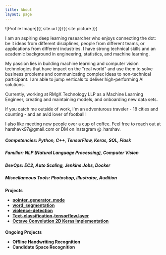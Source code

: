 ```yaml
---
title: About
layout: page
---
```

![Profile Image]({{ site.url }}/{{ site.picture }})

<p>I am an aspiring deep learning researcher who enjoys connecting the dot: be it ideas from different disciplines, people from different teams, or applications from different industries. I have strong technical skills and an academic background in engineering, statistics, and machine learning.

<p>My passion lies in building machine learning and computer vision technologies that have impact on the "real world" and use them to solve business problems and communicating complex ideas to non-technical participant. I am able to jump verticals to deliver high-performing AI solutions.

<p>Currently, working at RMgX Technology LLP as a Machine Learning Engineer, creating and maintaining models, and onboarding new data sets.

<p>If you catch me outside of work, I'm an adventurous traveler - 18 cities and counting - and an avid lover of football!

<p>I also like meeting new people over a cup of coffee. Feel free to reach out at harshavk97@gmail.com or DM on Instagram @_harshav.</p>

<h5> Competencies: Python, C++, TensorFlow, Keras, SQL, Flask </h5>
<h5> Familiar: NLP (Natural Language Processing), Computer Vision </h5>
<h5> DevOps: EC2, Auto Scaling, Jenkins Jobs, Docker</h5>

<h5> Miscellaneous Tools: Photoshop, Illustrator, Audition</h5>

<h4>Projects
<ul>
	<li><a href="https://github.com/harshavkumar/pointer_generator_model">pointer_generator_mode</a></li>
	<li><a href="https://github.com/harshavkumar/word_segmentation">word_segmentation</a></li>
	<li><a href="https://github.com/harshavkumar/violence-detection">violence-detection</a></li>
	<li><a href="https://github.com/harshavkumar/Text-classification-tensorflow.layer">Text-classification-tensorflow.layer</a></li>
    <li><a href="https://github.com/harshavkumar/octave_2d_keras">Octave Convolution 2D Keras Implementation</a></li>
</ul></h4>


<h4> Ongoing Projects 
<ul>
    <li> Offline Handwriting Recognition</li>
    <li> Candidate Space Recognition</li>
</ul></h4>